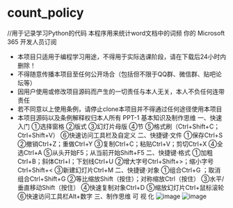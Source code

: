 # count_policy
//用于记录学习Python的代码
本程序用来统计word文档中的词频
你的 Microsoft 365 开发人员订阅
- 本项目只适用于编程学习用途，不得用于实际选课阶段，请在下载后24小时内删除！
- 不得随意传播本项目至任何公开场合（包括但不限于QQ群、微信群、贴吧论坛等）
- 因用户使用或修改项目源码而产生的一切责任与本人无关，本人不负任何连带责任
- 若不同意以上使用条例，请停止clone本项目并不得通过任何途径使用本项目
- 本项目源码以及条例解释权归本人所有
PPT-1
基本知识及制作思维
一、快速入门
①选择窗格
②版式
③幻灯片母版
④节
⑤格式刷（Ctrl+Shift+C；Ctrl+Shift+V）
⑥快速访问工具栏及自定义
二、快捷键·文件
①保存Ctrl+S
②撤销Ctrl+Z；重做Ctrl+Y
③复制Ctrl+C；粘贴Ctrl+V；剪切Ctrl+X
④全选Ctrl+A
⑤从头开始F5；从当前开始Shift+F5
二、快捷键·格式
①加粗Ctrl+B；斜体Ctrl+I；下划线Ctrl+U
②增大字号Ctrl+Shift+>；缩小字号Ctrl+Shift+<
③新建幻灯片Ctrl+M
二、快捷键·对象
①组合Ctrl+G ；取消组合Ctrl+Shift+G
②等比缩放Shift（按住）；对称缩放Ctrl（按住） 
③水平/垂直移动Shift（按住）
④快速复制对象Ctrl+D
⑤缩放幻灯片Ctrl+鼠标滚轮
⑥快速访问工具栏Alt+数字
三、制作思维
可 视 化
![image](https://user-images.githubusercontent.com/76696223/160972813-18c2b5d1-503a-4255-94ac-0ed0aa9ed6ac.png)
![image](https://user-images.githubusercontent.com/76696223/160972830-7f6e4cd3-ba84-4f53-9b9b-937f1ea635b0.png)
